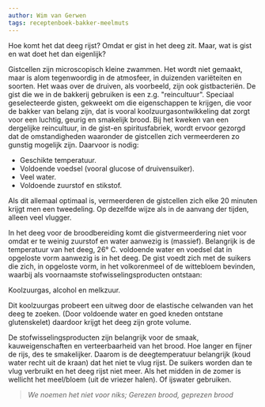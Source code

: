 ```yaml
---
author: Wim van Gerwen
tags: receptenboek-bakker-meelmuts
---
```

Hoe komt het dat deeg rijst?
Omdat er gist in het deeg zit.
Maar, wat is gist en wat doet het dan eigenlijk?

Gistcellen zijn microscopisch kleine zwammen. Het wordt niet gemaakt, maar is alom tegenwoordig in de atmosfeer, in duizenden variëteiten en soorten. Het waas over de druiven, als voorbeeld, zijn ook gistbacteriën.
De gist die we in de bakkerij gebruiken is een z.g. "reincultuur".
Speciaal geselecteerde gisten, gekweekt om die eigenschappen te krijgen, die voor de bakker van belang zijn, dat is vooral koolzuurgasontwikkeling dat zorgt voor een luchtig, geurig en smakelijk brood.
Bij het kweken van een dergelijke reincultuur, in de gist-en spiritusfabriek, wordt ervoor gezorgd dat de omstandigheden waaronder de gistcellen zich vermeerderen zo gunstig mogelijk zijn. Daarvoor is nodig:

* Geschikte temperatuur.
* Voldoende voedsel (vooral glucose of druivensuiker).
* Veel water.
* Voldoende zuurstof en stikstof.

Als dit allemaal optimaal is, vermeerderen de gistcellen zich elke 20 minuten krijgt men een tweedeling. Op dezelfde wijze als in de aanvang der tijden, alleen veel vlugger.

In het deeg voor de broodbereiding komt die gistvermeerdering niet voor omdat er te weinig zuurstof en water aanwezig is (massief).
Belangrijk is de temperatuur van het deeg, 26° C. voldoende water en voedsel dat in opgeloste vorm aanwezig is in het deeg.
De gist voedt zich met de suikers die zich, in opgeloste vorm, in het volkorenmeel of de wittebloem bevinden, waarbij als voornaamste stofwisselingsproducten ontstaan:

Koolzuurgas, alcohol en melkzuur.

Dit koolzuurgas probeert een uitweg door de elastische celwanden van het deeg te zoeken. (Door voldoende water en goed kneden ontstane glutenskelet)
daardoor krijgt het deeg zijn grote volume.

De stofwisselingsproducten zijn belangrijk voor de smaak, kauweigenschaften en verteerbaarheid van het brood. Hoe langer en fijner de rijs, des te smakelijker. Daarom is de deegtemperatuur belangrijk (koud water recht uit de kraan) dat het niet te vlug rijst. De suikers worden dan te vlug verbruikt en het deeg rijst niet meer. Als het midden in de zomer is wellicht het meel/bloem (uit de vriezer halen). Of ijswater gebruiken.

> *We noemen het niet voor niks; Gerezen brood, geprezen brood*